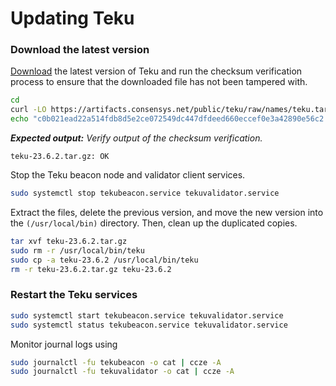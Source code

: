 # Updating Teku

### Download the latest version

[Download](https://github.com/ConsenSys/teku/releases) the latest version of Teku and run the checksum verification process to ensure that the downloaded file has not been tampered with.

```bash
cd
curl -LO https://artifacts.consensys.net/public/teku/raw/names/teku.tar.gz/versions/23.6.2/teku-23.6.2.tar.gz
echo "c0b021ead22a514fdb8d5e2ce072549dc447dfdeed660eccef0e3a42890e56c2 teku-23.6.2.tar.gz" | sha256sum --check
```

_**Expected output:** Verify output of the checksum verification._

```
teku-23.6.2.tar.gz: OK
```

Stop the Teku beacon node and validator client services.

```bash
sudo systemctl stop tekubeacon.service tekuvalidator.service
```

Extract the files, delete the previous version, and move the new version into the `(/usr/local/bin)` directory. Then, clean up the duplicated copies.

```bash
tar xvf teku-23.6.2.tar.gz
sudo rm -r /usr/local/bin/teku
sudo cp -a teku-23.6.2 /usr/local/bin/teku
rm -r teku-23.6.2.tar.gz teku-23.6.2
```

### Restart the Teku services

```bash
sudo systemctl start tekubeacon.service tekuvalidator.service
sudo systemctl status tekubeacon.service tekuvalidator.service
```

Monitor journal logs using

```bash
sudo journalctl -fu tekubeacon -o cat | ccze -A
sudo journalctl -fu tekuvalidator -o cat | ccze -A
```
